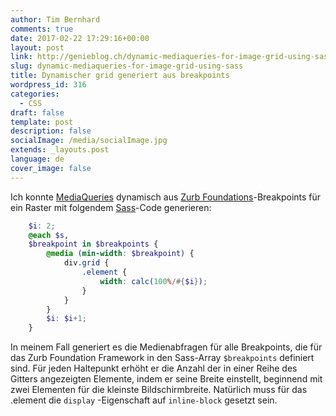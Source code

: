 ```yaml
---
author: Tim Bernhard
comments: true
date: 2017-02-22 17:29:16+00:00
layout: post
link: http://genieblog.ch/dynamic-mediaqueries-for-image-grid-using-sass/
slug: dynamic-mediaqueries-for-image-grid-using-sass
title: Dynamischer grid generiert aus breakpoints
wordpress_id: 316
categories:
  - CSS
draft: false
template: post
description: false
socialImage: /media/socialImage.jpg
extends: _layouts.post
language: de
cover_image: false
---
```


Ich konnte [MediaQueries](https://wiki.selfhtml.org/wiki/CSS/Media_Queries) dynamisch aus [Zurb Foundations](http://foundation.zurb.com/sites/docs/media-queries.html)-Breakpoints für ein Raster mit folgendem [Sass](http://sass-lang.com)-Code generieren:

```scss
    $i: 2;
    @each $s,
    $breakpoint in $breakpoints {
        @media (min-width: $breakpoint) {
            div.grid {
                .element {
                    width: calc(100%/#{$i});
                }
            }
        }
        $i: $i+1;
    }
```

In meinem Fall generiert es die Medienabfragen für alle Breakpoints, die für das Zurb Foundation Framework in den Sass-Array `$breakpoints` definiert sind.
Für jeden Haltepunkt erhöht er die Anzahl der in einer Reihe des Gitters angezeigten Elemente, indem er seine Breite einstellt, beginnend mit zwei Elementen für die kleinste Bildschirmbreite.
Natürlich muss für das .element die `display` -Eigenschaft auf `inline-block` gesetzt sein.
